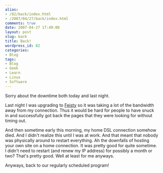 ```yaml
---
alias:
- /82/back/index.html
- /2007/04/27/back/index.html
comments: true
date: 2007-04-27 17:49:00
layout: post
slug: back
title: Back!
wordpress_id: 82
categories:
- Blog
tags:
- Blog
- Geek
- Learn
- Linux
- Software
---
```


Sorry about the downtime both today and last night.  

Last night I was upgrading to [Feisty](https://wiki.ubuntu.com/FeistyFawn) so it was taking a lot of the bandwidth away from my connection.  Thus it would be hard for people to have snuck in and successfully got back the pages that they were looking for without timing out.

And then sometime early this morning, my home DSL connection somehow died.  And I didn't realize this until I was at work.  And that meant that nobody was physically around to restart everything.  Ah the downfalls of hosting your own site on a home connection.  It was pretty good for quite sometime.  I didn't need to restart (and renew my IP address) for possibly a month or two?  That's pretty good.  Well at least for me anyways.

Anyways, back to our regularly scheduled program!
